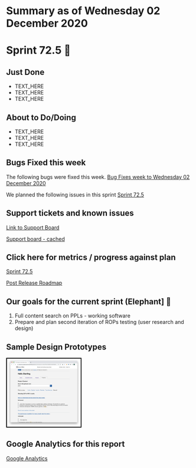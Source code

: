 # Summary as of Wednesday 02 December 2020 

# Sprint 72.5 &#x1F418;

## Just Done
* TEXT_HERE
* TEXT_HERE
* TEXT_HERE

## About to Do/Doing
* TEXT_HERE
* TEXT_HERE
* TEXT_HERE

## Bugs Fixed this week
The following bugs were fixed this week.
[Bug Fixes week to Wednesday 02 December 2020](graphs/bugs02122020.png)

We planned the following issues in this sprint 
[Sprint 72.5](graphs/sprint02122020.png)

## Support tickets and known issues
[Link to Support Board](https://collaboration.homeoffice.gov.uk/jira/secure/RapidBoard.jspa?rapidView=1717&selectedIssue=ASSB-253)

[Support board - cached](graphs/supportBoard02122020.png)

## Click here for metrics / progress against plan
[Sprint 72.5](graphs/progress02122020.png)

[Post Release Roadmap](graphs/roadmap02122020.png)

## Our goals for the current sprint (Elephant] &#x1F418;
1. Full content search on PPLs - working software 
2. Prepare and plan second iteration of ROPs testing (user research and design) 


## Sample Design Prototypes
<a href="graphs/proto1_02122020.png"><img src="graphs/proto1_02122020.png" alt="HTML5 Icon" width="200" style="border:2px solid black"></a>
<br>


## Google Analytics for this report
[Google Analytics](graphs/GA02122020.png)

